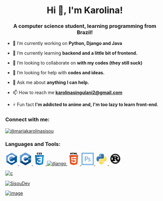 <h1 align="center">Hi 👋, I'm Karolina!</h1>
<h3 align="center">A computer science student, learning programming from Brazil!</h3>

- 🔭 I’m currently working on **Python, Django and Java**

- 🌱 I’m currently learning **backend and a little bit of frontend.**

- 👯 I’m looking to collaborate on **with my codes (they still suck)**

- 🤝 I’m looking for help with **codes and ideas.**

- 💬 Ask me about **anything I can help.**

- 📫 How to reach me **karolinasingulani2@gmail.com**

- ⚡ Fun fact **I'm addicted to anime and, I'm too lazy to learn front-end.**

<h3 align="left">Connect with me:</h3>
<p align="left">
<a href="https://stackoverflow.com/users/18775953" target="blank"><img align="center" src="https://raw.githubusercontent.com/rahuldkjain/github-profile-readme-generator/master/src/images/icons/Social/stack-overflow.svg" alt="@mariakarolinasisou" height="30" width="40" /></a>
</p>

<h3 align="left">Languages and Tools:</h3>
<p align="left"> <a href="https://www.cprogramming.com/" target="_blank" rel="noreferrer"> <img src="https://raw.githubusercontent.com/devicons/devicon/master/icons/c/c-original.svg" alt="c" width="40" height="40"/> </a> <a href="https://www.w3schools.com/cpp/" target="_blank" rel="noreferrer"> <img src="https://raw.githubusercontent.com/devicons/devicon/master/icons/cplusplus/cplusplus-original.svg" alt="cplusplus" width="40" height="40"/> </a> <a href="https://www.w3schools.com/css/" target="_blank" rel="noreferrer"> <img src="https://raw.githubusercontent.com/devicons/devicon/master/icons/css3/css3-original-wordmark.svg" alt="css3" width="40" height="40"/> </a> <a href="https://www.djangoproject.com/" target="_blank" rel="noreferrer"> <img src="https://icon-library.com/images/django-icon/django-icon-0.jpg" alt="django" width="40" height="40"/> </a> <a href="https://www.w3.org/html/" target="_blank" rel="noreferrer"> <img src="https://raw.githubusercontent.com/devicons/devicon/master/icons/html5/html5-original-wordmark.svg" alt="html5" width="40" height="40"/> </a> <a href="https://www.photoshop.com/en" target="_blank" rel="noreferrer"> <img src="https://raw.githubusercontent.com/devicons/devicon/master/icons/photoshop/photoshop-line.svg" alt="photoshop" width="40" height="40"/> </a> <a href="https://www.python.org" target="_blank" rel="noreferrer"> <img src="https://raw.githubusercontent.com/devicons/devicon/master/icons/python/python-original.svg" alt="python" width="40" height="40"/> </a> <a href="https://www.rust-lang.org" target="_blank" rel="noreferrer"> <img src="https://raw.githubusercontent.com/devicons/devicon/master/icons/rust/rust-plain.svg" alt="rust" width="40" height="40"/> </a>
<p align="left"> <a href="https://www.java.com/" target="_blank" rel="noreferrer"> <img src="hhttps://raw.githubusercontent.com/devicons/devicon/master/icons/java/java-original.svg" alt="c" width="40" height="40"/>
</p>


<p><img align="center" src="https://github-readme-stats.vercel.app/api/top-langs?username=SisouDev&show_icons=true&locale=en&layout=compact" alt="SisouDev" /></p>

![image](https://user-images.githubusercontent.com/90234914/163277359-ebbaf814-4d80-40b1-8c2b-698b0be62d79.png)
